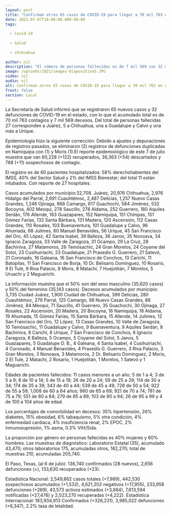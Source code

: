```yaml
---
layout: post
title: "Confirman otros 65 casos de COVID-19 para llegar a 70 mil 763 en el estado."
date: 2021-07-07T18:08:00.000-06:00
tags:
  
  - Covid-19
  
  - Salud
  
  - chihuahua
  
author: nil
description: "El número de personas fallecidas es de 7 mil 569 con 32 más, con registros en Juárez, Chihuahua, Guadalupe y Calvo, y Urique"
image: /uploads/2021/images-Diapositiva5.JPG
video: nil
audio: nil
alt: Confirman otros 65 casos de COVID-19 para llegar a 70 mil 763 en el estado.
front: false
section: Local
---
```


La Secretaría de Salud informó que se registraron 65 nuevos casos y 32 defunciones de COVID-19 en el estado, con lo que el acumulado total es de 70 mil 763 contagios y 7 mil 569 decesos. Del total de personas fallecidas 27 corresponden a Juárez, 5 a Chihuahua, una a Guadalupe y Calvo y una más a Urique.

 

Epidemiología hizo la siguiente corrección: Debido a ajustes y depuraciones de registros pasados, se eliminaron (2) registros de defunciones duplicadas en Namiquipa con (1) y  Moris (1).El reporte epidemiológico de este 7 de julio muestra que van 60,228 (+122) recuperados, 36,363 (+54) descartados y 788 (+11) sospechosos de contagio.

El registro es de 60 pacientes hospitalizados: 58% derechohabientes del IMSS, 40% del Sector Salud y 2% del IMSS Bienestar; del total 11 están intubados. Con reporte de 27 hospitales.

Casos acumulados por municipio:32,708.
Juárez, 20,976 Chihuahua, 2,976 Hidalgo del Parral, 2,691 Cuauhtémoc, 2,487 Delicias, 1,257 Nuevo Casas Grandes, 1,246 Ojinaga, 668 Camargo, 617 Guachochi, 584 Jiménez, 532 Bocoyna, 402 Meoqui, 278 Saucillo, 278 Aldama, 252 Guerrero, 180 Aquiles Serdán, 176  Allende, 163 Guazapares, 152 Namiquipa, 151 Chínipas, 151 Gómez Farías, 132 Santa Bárbara, 131 Madera, 120 Ascensión, 112 Casas Grandes, 110 Rosales, 103 Buenaventura, 101 Guadalupe y Calvo, 96 Ahumada, 68 Julimes, 60 Manuel Benavides, 56 Urique, 45 San Francisco del Oro, 45 López, 42 Santa Isabel, 39 Balleza, 36 Janos, 35 Nonoava, 34 Ignacio Zaragoza, 33 Valle de Zaragoza, 31 Ocampo, 29 La Cruz, 28 Bachíniva, 27 Matamoros, 26 Temósachic, 24 Gran Morelos, 24 Coyame del Sotol, 23 Cusihuiriachi, 23 Guadalupe, 21 Praxedis G. Guerrero, 21 Satevó, 21 Coronado, 16 Galeana, 16 San Francisco de Conchos, 13 Carichí, 11 Batopilas, 11 San Francisco de Borja, 10 Dr. Belisario Domínguez, 10 Rosario, 9 El Tule, 9 Riva Palacio, 8 Moris, 8 Matachí, 7 Huejotitán, 7 Morelos, 5 Uruachi y 2 Maguarichi.

 
La información muestra que el 50% son del sexo masculino (35,620 casos) y 50% del femenino (35,143 casos). Decesos acumulados por municipio:  3,735 Ciudad Juárez, 1,900 Ciudad de Chihuahua, 399 Delicias, 280 Cuauhtémoc, 279 Parral, 125 Camargo, 98 Nuevo Casas Grandes, 88 Jiménez, 84 Meoqui, 71 Saucillo, 41 Guerrero, 35 Guachochi, 30 Ojinaga, 27 Rosales, 22 Ascensión, 20 Madera, 20 Bocoyna, 18 Namiquipa, 18 Aldama, 19 Ahumada, 15 Gómez Farías, 15 Santa Bárbara, 15 Allende, 14  Julimes, 12 San Francisco del Oro, 12 López, 13 Casas Grandes, 10 Valle de Zaragoza, 10 Temósachic, 11 Guadalupe y Calvo, 9 Buenaventura, 9 Aquiles Serdán, 8 Bachíniva, 8 Carichí, 8 Urique, 7 San Francisco de Conchos, 6 Ignacio Zaragoza, 6 Balleza, 5 Ocampo, 5 Coyame del Sotol, 5 Janos, 5 Guazapares, 5  Guadalupe D. B., 4 Galeana, 4 Santa Isabel, 4 Cusihuiriachi, 4 Coronado, 4 Manuel Benavides, 4 Praxedis G. Guerrero, 3 Riva Palacio, 3 Gran Morelos, 3 Nonoava, 3 Matamoros, 2 Dr. Belisario Domínguez, 2 Moris, 2 El Tule, 2 Matachí, 2 Rosario, 1 Huejotitán, 1 Morelos, 1 Satevó y 1 Maguarichi.

Edades de pacientes fallecidos: 11 casos menores a un año; 5 de 1 a 4; 3 de 5 a 9; 8 de 10 a 14; 5 de 15 a 19; 26 de 20 a 24; 59 de 25 a 29; 114 de 30 a 34; 174 de 35 a 39; 343 de 40 a 44; 539 de 45 a 49; 728 de 50 a 54; 922 de 55 a 59; 1,008 de 60 a 64 años; 960  de 65 a 69; 921 de 70 a 74; 781 de 75 a 79; 551 de 80 a 84; 279 de 85 a 89; 103 de 90 a 94; 26 de 95 a 99 y 4 de 100 a 104 años de edad.

Los porcentajes de comorbilidad en decesos: 35% hipertensión, 26% diabetes, 15% obesidad, 6% tabaquismo, 5% otra condición, 4% enfermedad cardiaca, 4% insuficiencia renal, 2% EPOC, 2% inmunosupresión, 1% asma, 0.3% VIH/Sida.

La proporción por género en personas fallecidas es 40% mujeres y 60% hombres. Las muestras de diagnóstico: Laboratorio Estatal (35), acumulado 43,470; otros laboratorios 175, acumuladas otros, 162,270;  total de muestras 210, acumuladas 205,740.

El Paso, Texas, (al 6 de julio): 136,740 confirmados (28 nuevos), 2,656 defunciones (=), 133,630 recuperados (+23).

Estadística Nacional: 2,549,862 casos totales (+7,989), 442,530 sospechosos acumulados (+1,532), 4,621,202 negativos (+17,955), 233,958 defunciones (+269), 43,573 activos estimados   (+3,684), 7,613,594 notificadas (+27,476) y 2,023,270 recuperadas (+4,222). Estadística Internacional: 183,934,913 Confirmados (+326,231), 3,985,022 defunciones (+6,347), 2.2% tasa de letalidad.

